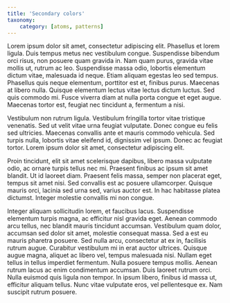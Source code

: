 ```yaml
---
title: 'Secondary colors'
taxonomy:
    category: [atoms, patterns]
---
```


 Lorem ipsum dolor sit amet, consectetur adipiscing elit. Phasellus et lorem ligula. Duis tempus metus nec vestibulum congue. Suspendisse bibendum orci risus, non posuere quam gravida in. Nam quam purus, gravida vitae mollis ut, rutrum ac leo. Suspendisse massa odio, lobortis elementum dictum vitae, malesuada id neque. Etiam aliquam egestas leo sed tempus. Phasellus quis neque elementum, porttitor est et, finibus purus. Maecenas at libero nulla. Quisque elementum lectus vitae lectus dictum luctus. Sed quis commodo mi. Fusce viverra diam at nulla porta congue et eget augue. Maecenas tortor est, feugiat nec tincidunt a, fermentum a nisi.

Vestibulum non rutrum ligula. Vestibulum fringilla tortor vitae tristique venenatis. Sed ut velit vitae urna feugiat vulputate. Donec congue eu felis sed ultricies. Maecenas convallis ante et mauris commodo vehicula. Sed turpis nulla, lobortis vitae eleifend id, dignissim vel ipsum. Donec ac feugiat tortor. Lorem ipsum dolor sit amet, consectetur adipiscing elit.

Proin tincidunt, elit sit amet scelerisque dapibus, libero massa vulputate odio, ac ornare turpis tellus nec mi. Praesent finibus ac ipsum sit amet blandit. Ut id laoreet diam. Praesent felis massa, semper non placerat eget, tempus sit amet nisi. Sed convallis est ac posuere ullamcorper. Quisque mauris orci, lacinia sed urna sed, varius auctor est. In hac habitasse platea dictumst. Integer molestie convallis mi non congue.

Integer aliquam sollicitudin lorem, et faucibus lacus. Suspendisse elementum turpis magna, ac efficitur nisl gravida eget. Aenean commodo arcu tellus, nec blandit mauris tincidunt accumsan. Vestibulum quam dolor, accumsan sed dolor sit amet, molestie consequat massa. Sed a est eu mauris pharetra posuere. Sed nulla arcu, consectetur at ex in, facilisis rutrum augue. Curabitur vestibulum mi in erat auctor ultrices. Quisque augue magna, aliquet ac libero vel, tempus malesuada nisi. Nullam eget tellus in tellus imperdiet fermentum. Nulla posuere tempus mollis. Aenean rutrum lacus ac enim condimentum accumsan. Duis laoreet rutrum orci. Nulla euismod quis ligula non tempor. In ipsum libero, finibus id massa ut, efficitur aliquam tellus. Nunc vitae vulputate eros, vel pellentesque ex. Nam suscipit rutrum posuere.
